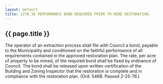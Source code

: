 ---
layout: default 
title: 1270.38 PERFORMANCE BOND REQUIRED PRIOR TO MINE RESTORATION.---

{{ page.title }}
----------------

The operator of an extraction process shall file with Council a bond,
payable to the Municipality and conditioned on the faithful performance
of all requirements contained in the approved restoration plan. The
rate, per acre of property to be mined, of the required bond shall be
fixed by ordinance of Council. The bond shall be released upon written
certification of the Building and Zoning Inspector that the restoration
is complete and in compliance with the restoration plan. (Ord. 546B.
Passed 2-25-76.)
